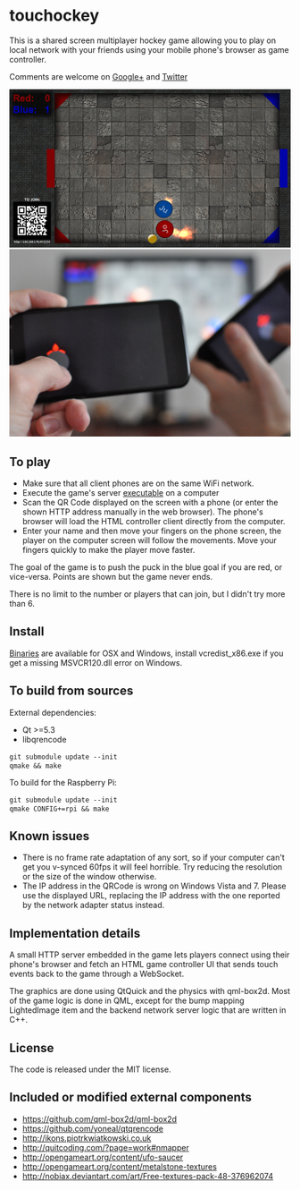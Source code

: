touchockey
==========

This is a shared screen multiplayer hockey game allowing you to play on local network with your friends using your mobile phone's browser as game controller.

Comments are welcome on [Google+](https://plus.google.com/111347271351455592833/posts/UHrhH6WdGsk) and [Twitter](https://twitter.com/jocesaying/status/559394373138649088)

![Gameplay](screenshots/gameplay.png)
![Controlling the game](screenshots/controller.jpg)

To play
-------
- Make sure that all client phones are on the same WiFi network.
- Execute the game's server [executable](https://github.com/jturcotte/touchockey/releases) on a computer
- Scan the QR Code displayed on the screen with a phone (or enter the shown HTTP address manually in the web browser). The phone's browser will load the HTML controller client directly from the computer.
- Enter your name and then move your fingers on the phone screen, the player on the computer screen will follow the movements. Move your fingers quickly to make the player move faster.

The goal of the game is to push the puck in the blue goal if you are red, or vice-versa. Points are shown but the game never ends.

There is no limit to the number or players that can join, but I didn't try more than 6.

Install
-------
[Binaries](https://github.com/jturcotte/touchockey/releases) are available for OSX and Windows, install vcredist_x86.exe if you get a missing MSVCR120.dll error on Windows.

To build from sources
---------------------
External dependencies:
- Qt >=5.3
- libqrencode

```
git submodule update --init
qmake && make
```

To build for the Raspberry Pi:
```
git submodule update --init
qmake CONFIG+=rpi && make
```

Known issues
------------
- There is no frame rate adaptation of any sort, so if your computer can't get you v-synced 60fps it will feel horrible. Try reducing the resolution or the size of the window otherwise.
- The IP address in the QRCode is wrong on Windows Vista and 7. Please use the displayed URL, replacing the IP address with the one reported by the network adapter status instead.

Implementation details
----------------------
A small HTTP server embedded in the game lets players connect using their phone's browser and fetch an HTML game controller UI that sends touch events back to the game through a WebSocket.

The graphics are done using QtQuick and the physics with qml-box2d. Most of the game logic is done in QML, except for the bump mapping LightedImage item and the backend network server logic that are written in C++.

License
-------
The code is released under the MIT license.

Included or modified external components
----------------------------------------
- https://github.com/qml-box2d/qml-box2d
- https://github.com/yoneal/qtqrencode
- http://ikons.piotrkwiatkowski.co.uk
- http://quitcoding.com/?page=work#nmapper
- http://opengameart.org/content/ufo-saucer
- http://opengameart.org/content/metalstone-textures
- http://nobiax.deviantart.com/art/Free-textures-pack-48-376962074
